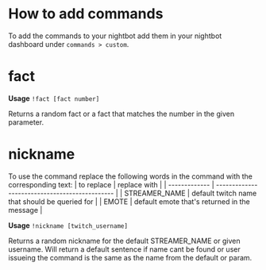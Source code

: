 # How to add commands

To add the commands to your nightbot add them in your nightbot dashboard under `commands > custom`.


# fact

**Usage** 
`!fact [fact number]`

Returns a random fact or a fact that matches the number in the given parameter.


# nickname

To use the command replace the following words in the command with the corresponding text:
| to replace    | replace with                                   |
| ------------- | ---------------------------------------------- |
| STREAMER_NAME | default twitch name that should be queried for |
| EMOTE         | default emote that's returned in the message   |


**Usage**
`!nickname [twitch_username]`

Returns a random nickname for the default STREAMER_NAME or given username. Will return a default sentence if name cant be found or user issueing the command is the same as the name from the default or param.
